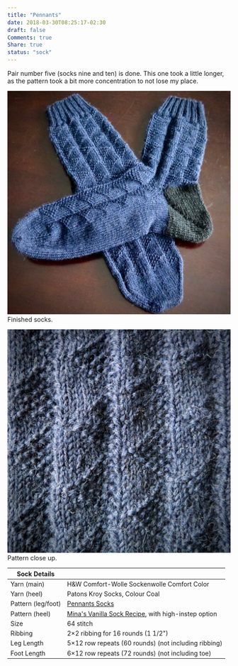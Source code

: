 ```yaml
---
title: "Pennants"
date: 2018-03-30T08:25:17-02:30
draft: false
Comments: true
Share: true
status: "sock"
---
```


Pair number five (socks nine and ten) is done. This one took a little longer, as the pattern took a bit more concentration to not lose my place.

![Photo](/post/pennants/Pennants.jpg) Finished socks.

![Photo](/post/pennants/Pennants_detail.jpg) Pattern close up.

| Sock Details       |                                                                                                                           |
|--------------------|---------------------------------------------------------------------------------------------------------------------------|
| Yarn (main)        | H&W Comfort-Wolle Sockenwolle Comfort Color                                                                               |
| Yarn (heel)        | Patons Kroy Socks, Colour Coal                                                                                            |
| Pattern (leg/foot) | [Pennants Socks](https://www.ravelry.com/patterns/library/pennants-socks)                                                 |
| Pattern (heel)     | [Mina's Vanilla Sock Recipe](https://www.ravelry.com/patterns/library/minas-vanilla-sock-recipe), with high-instep option |
| Size               | 64 stitch                                                                                                                 |
| Ribbing            | 2×2 ribbing for 16 rounds (1 1/2")                                                                                        |
| Leg Length         | 5×12 row repeats (60 rounds) (not including ribbing)                                                                      |
| Foot Length        | 6×12 row repeats (72 rounds) (not including toe)                                                                          |
